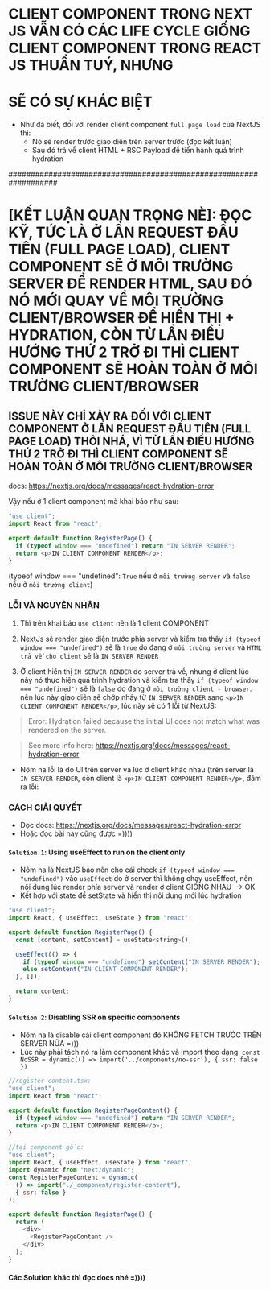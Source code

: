 # CLIENT COMPONENT TRONG NEXT JS VẪN CÓ CÁC LIFE CYCLE GIỐNG CLIENT COMPONENT TRONG REACT JS THUẦN TUÝ, NHƯNG

# SẼ CÓ SỰ KHÁC BIỆT

- Như đã biết, đối với render client component `full page load` của NextJS thì:
  - Nó sẽ render trước giao diện trên server trước (đọc kết luận)
  - Sau đó trả về client HTML + RSC Payload để tiến hành quá trình hydration

###################################################################

# [KẾT LUẬN QUAN TRỌNG NÈ]: ĐỌC KỸ, TỨC LÀ Ở LẦN REQUEST ĐẦU TIÊN (FULL PAGE LOAD), CLIENT COMPONENT SẼ Ở MÔI TRƯỜNG SERVER ĐỂ RENDER HTML, SAU ĐÓ NÓ MỚI QUAY VỀ MÔI TRƯỜNG CLIENT/BROWSER ĐỂ HIỂN THỊ + HYDRATION, CÒN TỪ LẦN ĐIỀU HƯỚNG THỨ 2 TRỞ ĐI THÌ CLIENT COMPONENT SẼ HOÀN TOÀN Ở MÔI TRƯỜNG CLIENT/BROWSER

## ISSUE NÀY CHỈ XẢY RA ĐỐI VỚI CLIENT COMPONENT Ở LẦN REQUEST ĐẦU TIÊN (FULL PAGE LOAD) THÔI NHÁ, VÌ TỪ LẦN ĐIỀU HƯỚNG THỨ 2 TRỞ ĐI THÌ CLIENT COMPONENT SẼ HOÀN TOÀN Ở MÔI TRƯỜNG CLIENT/BROWSER

docs: <https://nextjs.org/docs/messages/react-hydration-error>

Vậy nếu ở 1 client component mà khai báo như sau:

```js
"use client";
import React from "react";

export default function RegisterPage() {
  if (typeof window === "undefined") return "IN SERVER RENDER";
  return <p>IN CLIENT COMPONENT RENDER</p>;
}
```

(typeof window === "undefined": `True` nếu ở `môi trường server` và `false` nếu ở `môi trường client`)

### LỖI VÀ NGUYÊN NHÂN

1. Thì trên khai báo `use client` nên là 1 client COMPONENT

2. NextJs sẽ render giao diện trước phía server và kiểm tra thấy `if (typeof window === "undefined")` sẽ là `true` do đang ở `môi trường server` và `HTML trả về cho client` sẽ là `IN SERVER RENDER`

3. Ở client hiển thị `IN SERVER RENDER` do server trả về, nhưng ở client lúc này nó thực hiện quá trình hydration và kiểm tra thấy `if (typeof window === "undefined")` sẽ là `false` do đang ở `môi trường client - browser`. nên lúc này giao diện sẽ chớp nháy từ `IN SERVER RENDER` sang `<p>IN CLIENT COMPONENT RENDER</p>`, lúc này sẽ có 1 lỗi từ NextJS:

 > Error: Hydration failed because the initial UI does not match what was rendered on the server.

 > See more info here: <https://nextjs.org/docs/messages/react-hydration-error>

- Nôm na lỗi là do UI trên server và lúc ở client khác nhau (trên server là `IN SERVER RENDER`, còn client là `<p>IN CLIENT COMPONENT RENDER</p>`, đâm ra lỗi:

### CÁCH GIẢI QUYẾT

- Đọc docs: <https://nextjs.org/docs/messages/react-hydration-error>
- Hoặc đọc bài này cũng được =))))

#### `Solution 1`: Using useEffect to run on the client only

- Nôm na là NextJS bảo nên cho cái check `if (typeof window === "undefined")` vào `useEffect` do ở server thì không chạy useEffect, nên nội dung lúc render phía server và render ở client GIỐNG NHAU --> OK
- Kết hợp với state để setState và hiển thị nội dung mới lúc hydration

```js
"use client";
import React, { useEffect, useState } from "react";

export default function RegisterPage() {
  const [content, setContent] = useState<string>();

  useEffect(() => {
    if (typeof window === "undefined") setContent("IN SERVER RENDER");
    else setContent("IN CLIENT COMPONENT RENDER");
  }, []);

  return content;
}
```

#### `Solution 2`: Disabling SSR on specific components

- Nôm na là disable cái client component đó KHÔNG FETCH TRƯỚC TRÊN SERVER NỮA =)))
- Lúc này phải tách nó ra làm component khác và import theo dạng:
`const NoSSR = dynamic(() => import('../components/no-ssr'), { ssr: false })`

```js
//register-content.tsx:
"use client";
import React from "react";

export default function RegisterPageContent() {
  if (typeof window === "undefined") return "IN SERVER RENDER";
  return <p>IN CLIENT COMPONENT RENDER</p>;
}

//tại component gốc:
"use client";
import React, { useEffect, useState } from "react";
import dynamic from "next/dynamic";
const RegisterPageContent = dynamic(
  () => import("./_component/register-content"),
  { ssr: false }
);

export default function RegisterPage() {
  return (
    <div>
      <RegisterPageContent />
    </div>
  );
}

```

#### Các Solution khác thì đọc docs nhé =))))
